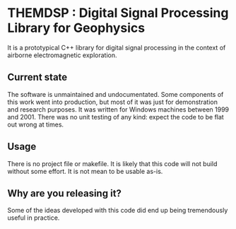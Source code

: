 THEMDSP : Digital Signal Processing Library for Geophysics
=====================================================================



It is a prototypical C++ library for digital signal processing
in the context of airborne electromagnetic exploration. 

Current state
--------------


The software is unmaintained and undocumentated. Some components
of this work went into production, but most of it was just for
demonstration and research purposes. It was written for Windows 
machines between 1999 and 2001. There was no unit testing of any
kind: expect the code to be flat out wrong at times.

Usage 
------

There is no project file or makefile. It is likely that this code
will not build without some effort. It is not mean to be usable
as-is.


Why are you releasing it?
-------------------------

Some of the ideas developed with this code did end up being
tremendously useful in practice.
